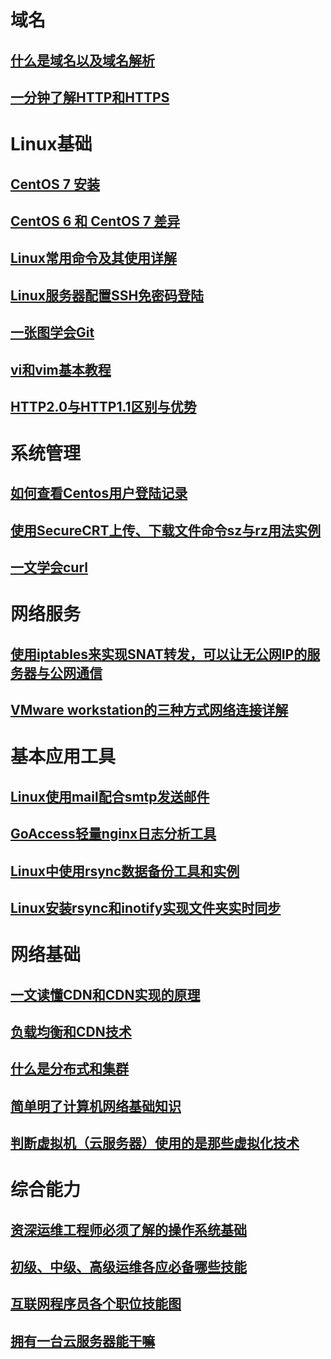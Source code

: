 # 域名

## [什么是域名以及域名解析](什么是域名以及域名解析.md)

## [一分钟了解HTTP和HTTPS](一分钟了解HTTP和HTTPS.md)

# Linux基础

## [CentOS 7 安装](CentOS-7-Install.md)

## [CentOS 6 和 CentOS 7 差异](CentOS6-and-CentOS7.md)

## [Linux常用命令及其使用详解](Linux常用命令及其使用详解.md)

## [Linux服务器配置SSH免密码登陆](Linux服务器配置SSH免密码登陆.md)

## [一张图学会Git](一张图学会Git.md)

## [vi和vim基本教程](vi和vim基本教程.md)

## [HTTP2.0与HTTP1.1区别与优势](HTTP2.0与HTTP1.1区别与优势.md)

# 系统管理

## [如何查看Centos用户登陆记录](如何查看Centos用户登陆记录.md)

## [使用SecureCRT上传、下载文件命令sz与rz用法实例](使用SecureCRT上传、下载文件命令sz与rz用法实例.md)

## [一文学会curl](一文学会curl.md)



# 网络服务

## [使用iptables来实现SNAT转发，可以让无公网IP的服务器与公网通信](使用iptables来实现SNAT转发，可以让无公网IP的服务器与公网通信.md)

## [VMware workstation的三种方式网络连接详解](VMware_workstation的三种方式网络连接详解.md)

# 基本应用工具

## [Linux使用mail配合smtp发送邮件](Linux使用mail配合smtp发送邮件.md)

## [GoAccess轻量nginx日志分析工具](GoAccess轻量nginx日志分析工具.md)

## [Linux中使用rsync数据备份工具和实例](Linux中使用rsync数据备份工具和实例.md)

## [Linux安装rsync和inotify实现文件夹实时同步](Linux安装rsync和inotify实现文件夹实时同步.md)



# 网络基础

## [一文读懂CDN和CDN实现的原理](cdn.md)

## [负载均衡和CDN技术](负载均衡和CDN技术.md)

## [什么是分布式和集群](什么是分布式和集群.md)

## [简单明了计算机网络基础知识](简单明了计算机网络基础知识.md)

## [判断虚拟机（云服务器）使用的是那些虚拟化技术](判断虚拟机（云服务器）使用的是那些虚拟化技术.md)

# 综合能力

## [资深运维工程师必须了解的操作系统基础](operating-system-based.md)

## [初级、中级、高级运维各应必备哪些技能](初级、中级、高级运维各应必备哪些技能.md)

## [互联网程序员各个职位技能图](programmer_position_skills.md)

## [拥有一台云服务器能干嘛](Cloud-Server-What-todo.md)

